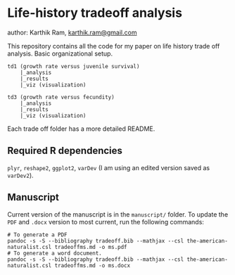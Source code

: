 # Life-history tradeoff analysis

author: Karthik Ram, [karthik.ram@gmail.com](mailto:karthik.ram@gmail.com)

This repository contains all the code for my paper on life history trade off analysis. Basic organizational setup.

```
td1 (growth rate versus juvenile survival)
	|_analysis
	|_results
	|_viz (visualization)

td3 (growth rate versus fecundity)
	|_analysis
	|_results
	|_viz (visualization)
```
Each trade off folder has a more detailed README.

## Required R dependencies

`plyr`, `reshape2`, `ggplot2`, `varDev` (I am using an edited version saved as `varDev2`).

## Manuscript

Current version of the manuscript is in the `manuscript/` folder. To update the `PDF` and `.docx` version to most current, run the following commands:

```
# To generate a PDF
pandoc -s -S --bibliography tradeoff.bib --mathjax --csl the-american-naturalist.csl tradeoffms.md -o ms.pdf
# To generate a word document.
pandoc -s -S --bibliography tradeoff.bib --mathjax --csl the-american-naturalist.csl tradeoffms.md -o ms.docx

```
